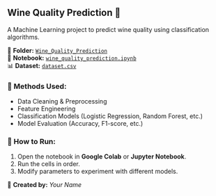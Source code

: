 ## Wine Quality Prediction 🍷
A Machine Learning project to predict wine quality using classification algorithms.

📂 **Folder:** [`Wine_Quality_Prediction`](Wine_Quality_Prediction/)  
📄 **Notebook:** [`wine_quality_prediction.ipynb`](Wine_Quality_Prediction/wine_quality_prediction.ipynb)  
📊 **Dataset:** [`dataset.csv`](Wine_Quality_Prediction/dataset.csv)  

### 🔹 Methods Used:
- Data Cleaning & Preprocessing
- Feature Engineering
- Classification Models (Logistic Regression, Random Forest, etc.)
- Model Evaluation (Accuracy, F1-score, etc.)

### 📌 How to Run:
1. Open the notebook in **Google Colab** or **Jupyter Notebook**.
2. Run the cells in order.
3. Modify parameters to experiment with different models.

🚀 **Created by:** *Your Name*
